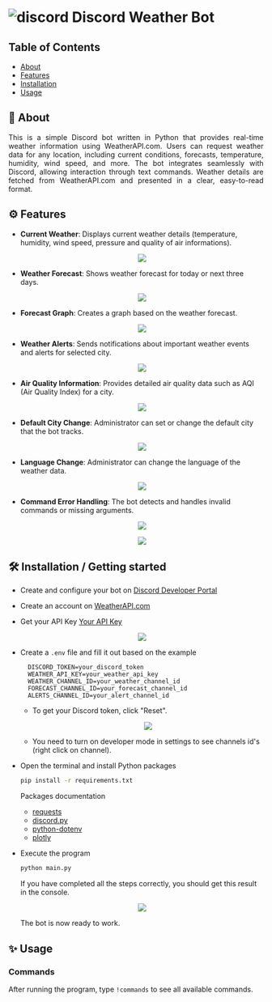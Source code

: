 # ![discord](https://i.imgur.com/hvGaBRD.png) Discord Weather Bot
## Table of Contents
- [About](#-about)
- [Features](#-features)
- [Installation](#-installation)
- [Usage](#-usage)
  
## 🚀 About
<p align="justify">
This is a simple Discord bot written in Python that provides real-time weather information using WeatherAPI.com. Users can request weather data for any location, including current conditions, forecasts, temperature, humidity, wind speed, and more. The bot integrates seamlessly with Discord, allowing interaction through text commands. Weather details are fetched from WeatherAPI.com and presented in a clear, easy-to-read format.
</p>

## ⚙️ Features

* **Current Weather**: Displays current weather details (temperature, humidity, wind speed, pressure and quality of air informations).
  <p align="center">
  <img src="https://i.imgur.com/WkNF8i7.png" />
  </p>
* **Weather Forecast**: Shows weather forecast for today or next three days.
  <p align="center">
  <img src="https://i.imgur.com/5RMxh4F.png" />
  </p>
* **Forecast Graph**: Creates a graph based on the weather forecast.
  <p align="center">
  <img src="https://i.imgur.com/kOhvH1o.png" />
  </p>
* **Weather Alerts**: Sends notifications about important weather events and alerts for selected city.
  <p align="center">
  <img src="https://i.imgur.com/PcgnnXz.png" />
  </p>
* **Air Quality Information**: Provides detailed air quality data such as AQI (Air Quality Index) for a city.
  <p align="center">
  <img src="https://i.imgur.com/hCqyuj4.png" />
  </p>
* **Default City Change**: Administrator can set or change the default city that the bot tracks.
  <p align="center">
  <img src="https://i.imgur.com/oKMSJrY.png" />
  </p>
* **Language Change**: Administrator can change the language of the weather data.
  <p align="center">
  <img src="https://i.imgur.com/yIIJamB.png" />
  </p>
* **Command Error Handling**: The bot detects and handles invalid commands or missing arguments.
  <p align="center">
  <img src="https://i.imgur.com/pe0ksxp.png" />
  </p>
  <p align="center">
  <img src="https://i.imgur.com/8tZK4SP.png" />
  </p>

## 🛠️ Installation / Getting started
* Create and configure your bot on [Discord Developer Portal](https://discord.com/developers/applications)
* Create an account on [WeatherAPI.com](https://www.weatherapi.com/)
* Get your API Key [Your API Key](https://www.weatherapi.com/my/)
  <p align="center">
  <img src="https://i.imgur.com/HzgaZgp.png" />
  </p>
* Create a  `.env` file and fill it out based on the example
  ```env
    DISCORD_TOKEN=your_discord_token
    WEATHER_API_KEY=your_weather_api_key
    WEATHER_CHANNEL_ID=your_weather_channel_id
    FORECAST_CHANNEL_ID=your_forecast_channel_id
    ALERTS_CHANNEL_ID=your_alert_channel_id
   ```
  + To get your Discord token, click "Reset".
    <p align="center">
    <img src="https://i.imgur.com/qfStkrM.png" />
    </p>

  + You need to turn on developer mode in settings to see channels id's (right click on channel).
  
* Open the terminal and install Python packages
  ```sh
  pip install -r requirements.txt
   ```
  Packages documentation
  + [requests](https://pypi.org/project/requests/)
  + [discord.py](https://pypi.org/project/discord.py/)
  + [python-dotenv](https://pypi.org/project/python-dotenv/)
  + [plotly](https://pypi.org/project/plotly/)

* Execute the program
  ```sh
  python main.py
  ```
  If you have completed all the steps correctly, you should get this result in the console.
  <p align="center">
  <img src="https://i.imgur.com/Q15wQKq.png" />
  </p>
  The bot is now ready to work.
  
## ✨ Usage
### Commands
After running the program, type  `!commands` to see all available commands.
